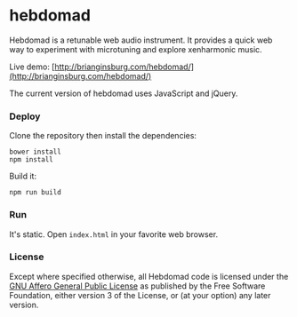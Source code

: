 # hebdomad
Hebdomad is a retunable web audio instrument. It provides a quick web way to experiment with microtuning and explore xenharmonic music.

Live demo: [http://brianginsburg.com/hebdomad/](http://brianginsburg.com/hebdomad/) 

The current version of hebdomad uses JavaScript and jQuery. 

### Deploy
Clone the repository then install the dependencies:
```
bower install
npm install
```

Build it:
```
npm run build
```

### Run
It's static. Open `index.html` in your favorite web browser.

### License
Except where specified otherwise, all Hebdomad code is licensed under the [GNU Affero General Public License](https://github.com/thuselem/hebdomad/blob/master/LICENSE) as published by the Free Software Foundation, either version 3 of the License, or (at your option) any later version.
